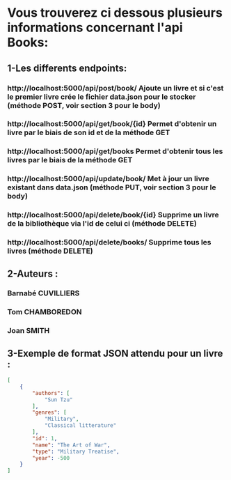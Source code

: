 # Vous trouverez ci dessous plusieurs informations concernant l'api Books:


## 1-Les differents endpoints:

### http://localhost:5000/api/post/book/		Ajoute un livre et si c'est le premier livre crée le fichier data.json pour le stocker (méthode POST, voir section 3 pour le body)
### http://localhost:5000/api/get/book/{id} 	Permet d'obtenir un livre par le biais de son id et de la méthode GET
### http://localhost:5000/api/get/books		    Permet d'obtenir tous les livres par le biais de la méthode GET
### http://localhost:5000/api/update/book/		Met à jour un livre existant dans data.json (méthode PUT, voir section 3 pour le body)
### http://localhost:5000/api/delete/book/{id}	Supprime un livre de la bibliothèque via l'id de celui ci (méthode DELETE) 
### http://localhost:5000/api/delete/books/		Supprime tous les livres (méthode DELETE)

## 2-Auteurs :

### Barnabé CUVILLIERS
### Tom CHAMBOREDON
### Joan SMITH

## 3-Exemple de format JSON attendu pour un livre :

```json
[
    {
        "authors": [
            "Sun Tzu"
        ],
        "genres": [
            "Military",
            "Classical litterature"
        ],
        "id": 1,
        "name": "The Art of War",
        "type": "Military Treatise",
        "year": -500
    }
]
```
